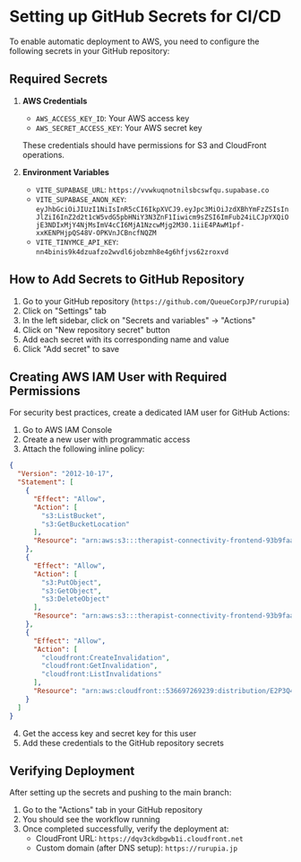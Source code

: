 # Setting up GitHub Secrets for CI/CD

To enable automatic deployment to AWS, you need to configure the following secrets in your GitHub repository:

## Required Secrets

1. **AWS Credentials**
   - `AWS_ACCESS_KEY_ID`: Your AWS access key
   - `AWS_SECRET_ACCESS_KEY`: Your AWS secret key

   These credentials should have permissions for S3 and CloudFront operations.

2. **Environment Variables**
   - `VITE_SUPABASE_URL`: `https://vvwkuqnotnilsbcswfqu.supabase.co`
   - `VITE_SUPABASE_ANON_KEY`: `eyJhbGciOiJIUzI1NiIsInR5cCI6IkpXVCJ9.eyJpc3MiOiJzdXBhYmFzZSIsInJlZiI6InZ2d2t1cW5vdG5pbHNiY3N3ZnF1Iiwicm9sZSI6ImFub24iLCJpYXQiOjE3NDIxMjY4NjMsImV4cCI6MjA1NzcwMjg2M30.1iiE4PAwM1pf-xxKENPHjpQS48V-OPKVnJCBncfNQZM`
   - `VITE_TINYMCE_API_KEY`: `nn4binis9k4dzuafzo2wvdl6jobzmh8e4g6hfjvs62zroxvd`

## How to Add Secrets to GitHub Repository

1. Go to your GitHub repository (`https://github.com/QueueCorpJP/rurupia`)
2. Click on "Settings" tab
3. In the left sidebar, click on "Secrets and variables" → "Actions"
4. Click on "New repository secret" button
5. Add each secret with its corresponding name and value
6. Click "Add secret" to save

## Creating AWS IAM User with Required Permissions

For security best practices, create a dedicated IAM user for GitHub Actions:

1. Go to AWS IAM Console
2. Create a new user with programmatic access
3. Attach the following inline policy:

```json
{
  "Version": "2012-10-17",
  "Statement": [
    {
      "Effect": "Allow",
      "Action": [
        "s3:ListBucket",
        "s3:GetBucketLocation"
      ],
      "Resource": "arn:aws:s3:::therapist-connectivity-frontend-93b9faa0"
    },
    {
      "Effect": "Allow",
      "Action": [
        "s3:PutObject",
        "s3:GetObject",
        "s3:DeleteObject"
      ],
      "Resource": "arn:aws:s3:::therapist-connectivity-frontend-93b9faa0/*"
    },
    {
      "Effect": "Allow",
      "Action": [
        "cloudfront:CreateInvalidation",
        "cloudfront:GetInvalidation",
        "cloudfront:ListInvalidations"
      ],
      "Resource": "arn:aws:cloudfront::536697269239:distribution/E2P3Q41GY0N3CJ"
    }
  ]
}
```

4. Get the access key and secret key for this user
5. Add these credentials to the GitHub repository secrets

## Verifying Deployment

After setting up the secrets and pushing to the main branch:

1. Go to the "Actions" tab in your GitHub repository
2. You should see the workflow running
3. Once completed successfully, verify the deployment at:
   - CloudFront URL: `https://dqv3ckdbgwb1i.cloudfront.net`
   - Custom domain (after DNS setup): `https://rurupia.jp` 